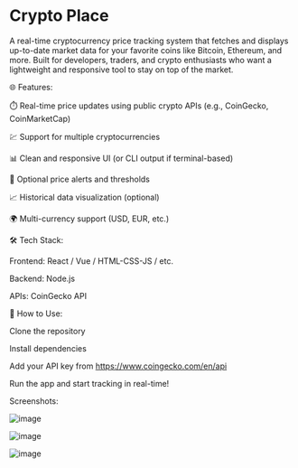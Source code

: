# Crypto Place

A real-time cryptocurrency price tracking system that fetches and displays up-to-date market data for your favorite coins like Bitcoin, Ethereum, and more. Built for developers, traders, and crypto enthusiasts who want a lightweight and responsive tool to stay on top of the market.

🌐 Features:

⏱️ Real-time price updates using public crypto APIs (e.g., CoinGecko, CoinMarketCap)

💹 Support for multiple cryptocurrencies

📊 Clean and responsive UI (or CLI output if terminal-based)

🔔 Optional price alerts and thresholds

📈 Historical data visualization (optional)

🌍 Multi-currency support (USD, EUR, etc.)

🛠️ Tech Stack:

Frontend: React / Vue / HTML-CSS-JS / etc.

Backend: Node.js 

APIs: CoinGecko API 



🚀 How to Use:

Clone the repository

Install dependencies

Add your API key from https://www.coingecko.com/en/api

Run the app and start tracking in real-time!

Screenshots:

![image](https://github.com/user-attachments/assets/d1000149-7b5d-43a5-9f6b-67b22ac6d895)

![image](https://github.com/user-attachments/assets/59d0a1bb-d48d-460a-94dd-53f41fcb77ab)

![image](https://github.com/user-attachments/assets/bc306c9e-0ce4-4686-a527-da980ab69a87)


